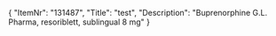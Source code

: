 {
  "ItemNr": "131487",
  "Title": "test",
  "Description": "Buprenorphine G.L. Pharma, resoriblett, sublingual 8 mg"
}